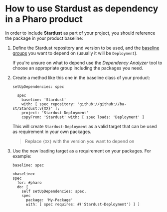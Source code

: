 # How to use Stardust as dependency in a Pharo product

In order to include **Stardust** as part of your project, you should reference
the package in your product baseline:

1. Define the Stardust repository and version to be used, and the [baseline groups](../reference/Baseline-groups.md)
    you want to depend on (usually it will be `Deployment`).

    If you're unsure on what to depend use the *Dependency Analyzer*
    tool to choose an appropriate group including the packages you need.

2. Create a method like this one in the baseline class of your product:

    ```smalltalk
    setUpDependencies: spec

      spec
        baseline: 'Stardust'
        with: [ spec repository: 'github://github://ba-st/Stardust:v{XX}' ];
        project: 'Stardust-Deployment'
        copyFrom: 'Stardust' with: [ spec loads: 'Deployment' ]
    ```

    This will create `Stardust-Deployment` as a valid target that can be used
    as requirement in your own packages.

    > Replace `{XX}` with the version you want to depend on

3. Use the new loading target as a requirement on your packages. For example:

    ```smalltalk
    baseline: spec

    <baseline>
    spec
      for: #pharo
      do: [
        self setUpDependencies: spec.
        spec
          package: 'My-Package'
          with: [ spec requires: #('Stardust-Deployment') ] ]
    ```
